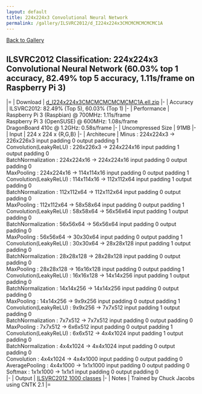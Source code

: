 ```yaml
---
layout: default
title: 224x224x3 Convolutional Neural Network
permalink: /gallery/ILSVRC2012/d_I224x224x3CMCMCMCMCMCMC1A
---
```


[Back to Gallery](/ELL/gallery)

## ILSVRC2012 Classification: 224x224x3 Convolutional Neural Network (60.03% top 1 accuracy, 82.49% top 5 accuracy, 1.11s/frame on Raspberry Pi 3)

|=
| Download | [d_I224x224x3CMCMCMCMCMCMC1A.ell.zip](https://github.com/Microsoft/ELL-models/raw/master/models/ILSVRC2012/d_I224x224x3CMCMCMCMCMCMC1A/d_I224x224x3CMCMCMCMCMCMC1A.ell.zip)
|-
| Accuracy | ILSVRC2012: 82.49% (Top 5), 60.03% (Top 1) 
|-
| Performance | Raspberry Pi 3 (Raspbian) @ 700MHz: 1.11s/frame<br>Raspberry Pi 3 (OpenSUSE) @ 600MHz: 1.08s/frame<br>DragonBoard 410c @ 1.2GHz: 0.58s/frame
|-
| Uncompressed Size | 91MB
|-
| Input | 224 x 224 x {R,G,B}
|-
| Architecure | Minus :  224x224x3  ->  226x226x3  input padding 0  output padding 1<br>Convolution(LeakyReLU) :  226x226x3  ->  224x224x16  input padding 1  output padding 0<br>BatchNormalization :  224x224x16  ->  224x224x16  input padding 0  output padding 0<br>MaxPooling :  224x224x16  ->  114x114x16  input padding 0  output padding 1<br>Convolution(LeakyReLU) :  114x114x16  ->  112x112x64  input padding 1  output padding 0<br>BatchNormalization :  112x112x64  ->  112x112x64  input padding 0  output padding 0<br>MaxPooling :  112x112x64  ->  58x58x64  input padding 0  output padding 1<br>Convolution(LeakyReLU) :  58x58x64  ->  56x56x64  input padding 1  output padding 0<br>BatchNormalization :  56x56x64  ->  56x56x64  input padding 0  output padding 0<br>MaxPooling :  56x56x64  ->  30x30x64  input padding 0  output padding 1<br>Convolution(LeakyReLU) :  30x30x64  ->  28x28x128  input padding 1  output padding 0<br>BatchNormalization :  28x28x128  ->  28x28x128  input padding 0  output padding 0<br>MaxPooling :  28x28x128  ->  16x16x128  input padding 0  output padding 1<br>Convolution(LeakyReLU) :  16x16x128  ->  14x14x256  input padding 1  output padding 0<br>BatchNormalization :  14x14x256  ->  14x14x256  input padding 0  output padding 0<br>MaxPooling :  14x14x256  ->  9x9x256  input padding 0  output padding 1<br>Convolution(LeakyReLU) :  9x9x256  ->  7x7x512  input padding 1  output padding 0<br>BatchNormalization :  7x7x512  ->  7x7x512  input padding 0  output padding 0<br>MaxPooling :  7x7x512  ->  6x6x512  input padding 0  output padding 1<br>Convolution(LeakyReLU) :  6x6x512  ->  4x4x1024  input padding 1  output padding 0<br>BatchNormalization :  4x4x1024  ->  4x4x1024  input padding 0  output padding 0<br>Convolution :  4x4x1024  ->  4x4x1000  input padding 0  output padding 0<br>AveragePooling :  4x4x1000  ->  1x1x1000  input padding 0  output padding 0<br>Softmax :  1x1x1000  ->  1x1x1  input padding 0  output padding 0<br>
|-
| Output | [ILSVRC2012 1000 classes](https://github.com/Microsoft/ELL-models/raw/master/models/ILSVRC2012/ILSVRC2012_labels.txt)
|-
| Notes | Trained by Chuck Jacobs using CNTK 2.1
|=
